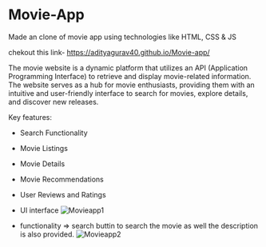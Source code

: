 # Movie-App
Made an clone of movie app using technologies like HTML, CSS &amp; JS

chekout this link- https://adityagurav40.github.io/Movie-app/


The movie website is a dynamic platform that utilizes an API (Application Programming Interface) to retrieve and display movie-related information. The website serves as a hub for movie enthusiasts, providing them with an intuitive and user-friendly interface to search for movies, explore details, and discover new releases.

Key features: 
* Search Functionality
* Movie Listings
* Movie Details
* Movie Recommendations
* User Reviews and Ratings

* UI interface
![Movieapp1](https://user-images.githubusercontent.com/118504736/233045959-035ef0c2-cd90-4c68-a9c7-d14ee15d5d66.png)

* functionality => search buttin to search the movie as well the description is also provided.
![Movieapp2](https://user-images.githubusercontent.com/118504736/233046145-1a741620-6264-48d9-8281-a1852ec1f21d.png)
